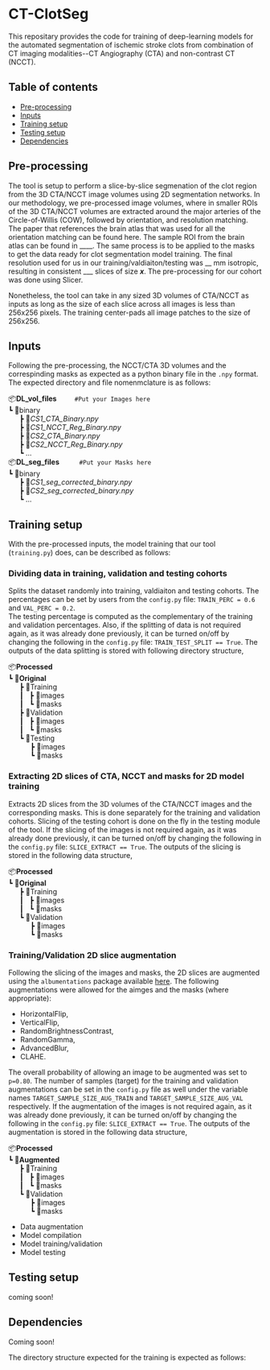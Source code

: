 # CT-ClotSeg

This repositary provides the code for training of deep-learning models for the automated segmentation of ischemic stroke clots from combination of CT imaging modalities--CT Angiography (CTA) and non-contrast CT (NCCT).

## Table of contents
* [Pre-processing](#pre-processing)
* [Inputs](#inputs)
* [Training setup](#training-setup)
* [Testing setup](#testing-setup)
* [Dependencies](#dependencies)

## Pre-processing
The tool is setup to perform a slice-by-slice segmenation of the clot region from the 3D CTA/NCCT image volumes using 2D segmentation networks. In our methodology, we pre-processed image volumes, where in smaller ROIs of the 3D CTA/NCCT volumes are extracted around the major arteries of the Circle-of-Willis (COW), followed by orientation, and resolution matching. The paper that references the brain atlas that was used for all the orientation matching can be found here. The sample ROI from the brain atlas can be found in ____. The same process is to be applied to the masks to get the data ready for clot segmentation model training. The final resolution used for us in our training/valdiaiton/testing was __ mm isotropic, resulting in consistent ___ slices of size ___x___. The pre-processing for our cohort was done using Slicer.  

Nonetheless, the tool can take in any sized 3D volumes of CTA/NCCT as inputs as long as the size of each slice across all images is less than 256x256 pixels. The training center-pads all image patches to the size of 256x256.

## Inputs
Following the pre-processing, the NCCT/CTA 3D volumes and the correspinding masks as expected as a python binary file  in the ```.npy``` format. The expected directory and file nomenmclature is as follows:  
  
📦**DL_vol_files**          &emsp; &emsp;```#Put your Images here```  
  ┗ 📂binary  
&ensp; &ensp;    ┣ 📜*CS1_CTA_Binary.npy*  
&ensp; &ensp;    ┣ 📜*CS1_NCCT_Reg_Binary.npy*  
&ensp; &ensp;    ┣ 📜*CS2_CTA_Binary.npy*  
&ensp; &ensp;    ┣ 📜*CS2_NCCT_Reg_Binary.npy*  
&ensp; &ensp;    ┗ ...    
📦**DL_seg_files**         &emsp; &emsp; ```#Put your Masks here```  
  ┗ 📂binary  
&ensp; &ensp;    ┣ 📜*CS1_seg_corrected_binary.npy*  
&ensp; &ensp;    ┣ 📜*CS2_seg_corrected_binary.npy*  
&ensp; &ensp;    ┗ ...    
   

## Training setup
With the pre-processed inputs, the model training that our tool (```training.py```) does, can be described as follows:

### Dividing data in training, validation and testing cohorts
Splits the dataset randomly into training, valdiaiton and testing cohorts. The percentages can be set by users from the ```config.py``` file: ```TRAIN_PERC = 0.6``` and ```VAL_PERC = 0.2```.  
The testing percentage is computed as the complementary of the training and validation percentages. Also, if the splitting of data is not required again, as it was already done previously, it can be turned on/off by changing the following in the ```config.py``` file: ```TRAIN_TEST_SPLIT == True```. The outputs of the data splitting is stored with following directory structure,  
  
📦**Processed**  
  ┗ 📂**Original**  
&ensp; &ensp;    ┣ 📂Training  
&ensp; &ensp; ┃ &nbsp;    ┣ 📂images  
&ensp; &ensp; ┃ &nbsp;    ┗ 📂masks   
&ensp; &ensp;    ┣ 📂Validation  
&ensp; &ensp; ┃ &nbsp;    ┣ 📂images  
&ensp; &ensp; ┃ &nbsp;    ┗ 📂masks   
&ensp; &ensp;    ┗ 📂Testing  
&ensp; &ensp; &ensp; &ensp;    ┣ 📂images  
&ensp; &ensp; &ensp; &ensp;    ┗ 📂masks   
  
  
### Extracting 2D slices of CTA, NCCT and masks for 2D model training
Extracts 2D slices from the 3D volumes of the CTA/NCCT images and the corresponding masks. This is done separately for the training and validation cohorts. Slicing of the testing cohort is done on the fly in the testing module of the tool. If the slicing of the images is not required again, as it was already done previously, it can be turned on/off by changing the following in the ```config.py``` file: ```SLICE_EXTRACT == True```. The outputs of the slicing is stored in the following data structure,  
  
📦**Processed**  
  ┗ 📂**Original**  
&ensp; &ensp;    ┣ 📂Training  
&ensp; &ensp; ┃ &nbsp;    ┣ 📂images  
&ensp; &ensp; ┃ &nbsp;    ┗ 📂masks   
&ensp; &ensp;    ┗ 📂Validation  
&ensp; &ensp; &ensp; &ensp;   ┣ 📂images  
&ensp; &ensp; &ensp; &ensp;   ┗ 📂masks   
  
### Training/Validation 2D slice augmentation
Following the slicing of the images and masks, the 2D slices are augmented using the ```albumentations``` package available [here](https://albumentations.ai/). The following augmentations were allowed for the aimges and the masks (where appropriate):
* HorizontalFlip,
* VerticalFlip,
* RandomBrightnessContrast,
* RandomGamma,
* AdvancedBlur,
* CLAHE.  
  
The overall probability of allowing an image to be augmented was set to ```p=0.80```. The number of samples (target) for the training and validation augmentations can be set in the ```config.py``` file as well under the variable names ```TARGET_SAMPLE_SIZE_AUG_TRAIN``` and ```TARGET_SAMPLE_SIZE_AUG_VAL``` respectively. If the augmentation of the images is not required again, as it was already done previously, it can be turned on/off by changing the following in the ```config.py``` file: ```SLICE_EXTRACT == True```. The outputs of the augmentation is stored in the following data structure,  
  
📦**Processed**  
  ┗ 📂**Augmented**  
&ensp; &ensp;    ┣ 📂Training  
&ensp; &ensp; ┃ &nbsp;    ┣ 📂images  
&ensp; &ensp; ┃ &nbsp;    ┗ 📂masks   
&ensp; &ensp;    ┗ 📂Validation  
&ensp; &ensp; &ensp; &ensp;    ┣ 📂images  
&ensp; &ensp; &ensp; &ensp;    ┗ 📂masks   

* Data augmentation
* Model compilation
* Model training/validation
* Model testing

## Testing setup
coming soon!

## Dependencies
Coming soon!

The directory structure expected for the training is expected as follows:
